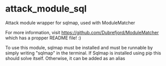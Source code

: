 # attack_module_sql
Attack module wrapper for sqlmap, used with ModuleMatcher

For more information, visit https://github.com/Dubrefjord/ModuleMatcher which has a propper README file! :)

To use this module, sqlmap must be installed and must be runnable by simply writing "sqlmap" in the terminal. If Sqlmap is installed using pip this should solve itself. Otherwise, it can be added as an alias
